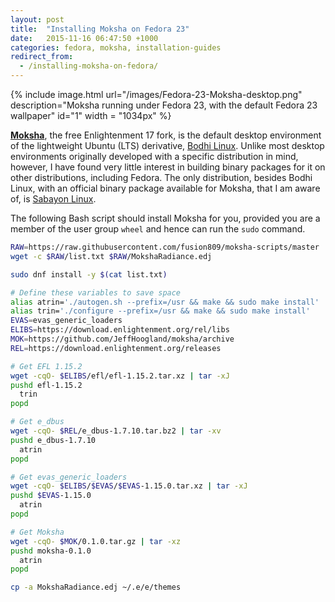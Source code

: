 ```yaml
---
layout: post
title:  "Installing Moksha on Fedora 23"
date:   2015-11-16 06:47:50 +1000
categories: fedora, moksha, installation-guides
redirect_from:
  - /installing-moksha-on-fedora/
---
```

{% include image.html url="/images/Fedora-23-Moksha-desktop.png" description="Moksha running under Fedora 23, with the default Fedora 23 wallpaper" id="1" width = "1034px" %}

**[Moksha](http://mokshadesktop.org/)**, the free Enlightenment 17 fork, is the default desktop environment of the lightweight Ubuntu (LTS) derivative, [Bodhi Linux](http://www.bodhilinux.com). Unlike most desktop environments originally developed with a specific distribution in mind, however, I have found very little interest in building binary packages for it on other distributions, including Fedora. The only distribution, besides Bodhi Linux, with an official binary package available for Moksha, that I am aware of, is [Sabayon Linux](http://www.sabayon.org).

The following Bash script should install Moksha for you, provided you are a member of the user group `wheel` and hence can run the `sudo` command.

```bash
RAW=https://raw.githubusercontent.com/fusion809/moksha-scripts/master
wget -c $RAW/list.txt $RAW/MokshaRadiance.edj

sudo dnf install -y $(cat list.txt)

# Define these variables to save space
alias atrin='./autogen.sh --prefix=/usr && make && sudo make install'
alias trin='./configure --prefix=/usr && make && sudo make install'
EVAS=evas_generic_loaders
ELIBS=https://download.enlightenment.org/rel/libs
MOK=https://github.com/JeffHoogland/moksha/archive
REL=https://download.enlightenment.org/releases

# Get EFL 1.15.2
wget -cqO- $ELIBS/efl/efl-1.15.2.tar.xz | tar -xJ
pushd efl-1.15.2
  trin
popd

# Get e_dbus
wget -cqO- $REL/e_dbus-1.7.10.tar.bz2 | tar -xv
pushd e_dbus-1.7.10
  atrin
popd

# Get evas_generic_loaders
wget -cqO- $ELIBS/$EVAS/$EVAS-1.15.0.tar.xz | tar -xJ
pushd $EVAS-1.15.0
  atrin
popd

# Get Moksha
wget -cqO- $MOK/0.1.0.tar.gz | tar -xz
pushd moksha-0.1.0
  atrin
popd

cp -a MokshaRadiance.edj ~/.e/e/themes
```
